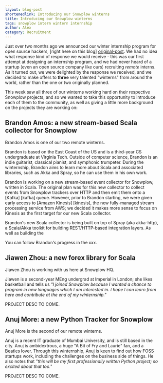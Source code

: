```yaml
---
layout: blog-post
shortenedlink: Introducing our Snowplow winterns
title: Introducing our Snowplow winterns
tags: snowplow intern wintern internship
author: Alex
category: Recruitment
---
```


Just over two months ago we announced our winter internship program for open source hackers, [right here on this blog] [original-post]. We had no idea what response kind of response we would receive - this was our first attempt at designing an internship program, and we had never heard of a startup (even an open source company like ours) recruiting _remote_ interns. As it turned out, we were delighted by the response we received, and we decided to make offers to **three** very talented "winterns" from around the world, rather than the one or two originally planned.

This week saw all three of our winterns working hard on their respective Snowplow projects, and so we wanted to take this opportunity to introduce each of them to the community, as well as giving a little more background on the projects they are working on:

## Brandon Amos: a new stream-based Scala collector for Snowplow

Brandon Amos is one of our two remote winterns.

Brandon is based on the East Coast of the US and is a third-year CS undergraduate at Virginia Tech. Outside of computer science, Brandon is an indie guitarist, classical pianist, and symphonic trumpeter. During the winternship, Brandon aims to learn more about Scala and associated libraries, such as Akka and Spray, so he can use them in his own work.

Brandon is working on a new stream-based event collector for Snowplow, written in Scala. The original plan was for this new collector to collect events from Snowplow trackers over HTTP and then emit them onto a [Kafka] [kafka] queue. However, prior to Brandon starting, we were given early access to [Amazon Kinesis] [kinesis], the new fully-managed stream processing service from AWS; we decided it makes more sense to focus on Kinesis as the first target for our new Scala collector.

Brandon's new Scala collector is being built on top of Spray (aka akka-http), a Scala/Akka toolkit for building REST/HTTP-based integration layers. As well as building the 

You can follow Brandon's progress in the xxx.

## Jiawen Zhou: a new forex library for Scala

Jiawen Zhou is working with us here at Snowplow HQ.

Jiawen is a second-year MEng undergrad at Imperial in London; she likes basketball and tells us _"I joined Snowplow because I wanted a chance to program in new languages which I am interested in. I hope I can learn from here and contribute at the end of my winternship."_

PROJECT DESC TO COME.

## Anuj More: a new Python Tracker for Snowplow

Anuj More is the second of our remote winterns.

Anuj is a recent IT graduate of Mumbai University, and is still based in the city. Anuj is ambidextrous, a huge "A Bit of Fry and Laurie" fan, and a Beatles lover. Through this winternship, Anuj is keen to find out how FOSS startups work, including the challenges on the business side of things. He also notes that _"this will be my first professionally written Python project; so excited about that too."_

PROJECT DESC TO COME.

[original-post]: /blog/2013/10/07/announcing-out-winter-open-source-internship-program/